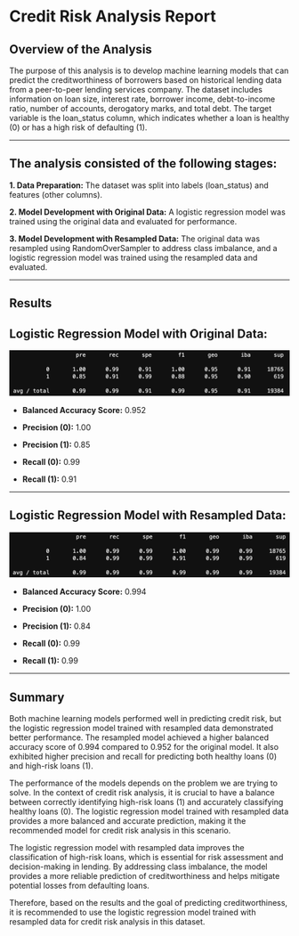 # **Credit Risk Analysis Report**

## **Overview of the Analysis**

The purpose of this analysis is to develop machine learning models that can predict the creditworthiness of borrowers based on historical lending data from a peer-to-peer lending services company. The dataset includes information on loan size, interest rate, borrower income, debt-to-income ratio, number of accounts, derogatory marks, and total debt. The target variable is the loan_status column, which indicates whether a loan is healthy (0) or has a high risk of defaulting (1).

---

## **The analysis consisted of the following stages:**

**1. Data Preparation:** The dataset was split into labels (loan_status) and features (other columns).

**2. Model Development with Original Data:** A logistic regression model was trained using the original data and evaluated for performance.

**3. Model Development with Resampled Data:** The original data was resampled using RandomOverSampler to address class imbalance, and a logistic regression model was trained using the resampled data and evaluated.

---


## **Results**

## **Logistic Regression Model with Original Data:**
![alt text](img/classification_report_1.png)
- **Balanced Accuracy Score:** 0.952

- **Precision (0):** 1.00

- **Precision (1):** 0.85

- **Recall (0):** 0.99

- **Recall (1):** 0.91

---

## **Logistic Regression Model with Resampled Data:**
![alt text](img/classification_report_2.png)
- **Balanced Accuracy Score:** 0.994

- **Precision (0):** 1.00

- **Precision (1):** 0.84

- **Recall (0):** 0.99

- **Recall (1):** 0.99

---


## **Summary**

Both machine learning models performed well in predicting credit risk, but the logistic regression model trained with resampled data demonstrated better performance. The resampled model achieved a higher balanced accuracy score of 0.994 compared to 0.952 for the original model. It also exhibited higher precision and recall for predicting both healthy loans (0) and high-risk loans (1).

The performance of the models depends on the problem we are trying to solve. In the context of credit risk analysis, it is crucial to have a balance between correctly identifying high-risk loans (1) and accurately classifying healthy loans (0). The logistic regression model trained with resampled data provides a more balanced and accurate prediction, making it the recommended model for credit risk analysis in this scenario.

The logistic regression model with resampled data improves the classification of high-risk loans, which is essential for risk assessment and decision-making in lending. By addressing class imbalance, the model provides a more reliable prediction of creditworthiness and helps mitigate potential losses from defaulting loans.

Therefore, based on the results and the goal of predicting creditworthiness, it is recommended to use the logistic regression model trained with resampled data for credit risk analysis in this dataset.